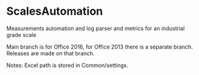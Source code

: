 # ScalesAutomation
Measurements automation and log parser and metrics for an industrial grade scale

Main branch is for Office 2016, for Office 2013 there is a separate branch. Releases are made on that branch.

Notes: Excel path is stored in Common/settings.
